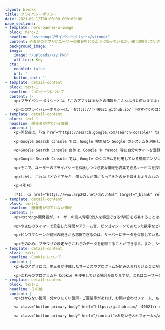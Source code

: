 ```yaml
---
layout: blocks
title: プライバシーポリシー
date: 2021-09-12T00:00:00.000+09:00
page_sections:
- template: hero-banner-w-image
  block: hero-2
  headline: "<strong>プライバシーポリシー</strong>"
  content: やまだのアプリがユーザーの情報をどのように扱っているか、緩く説明していきます。<br><br>最終更新：2021/9/12<br>公開：2021/3/27
  background_image: ''
  image:
    image: "/uploads/key.PNG"
    alt_text: Key
  cta:
    enabled: false
    url: ''
    button_text: ''
- template: detail-content
  block: text-1
  headline: このページについて
  content: |-
    <p>プライバシーポリシーとは、「このアプリはあなたの情報をこんなふうに使いますよ」という、開発者と利用者の間での約束です。このページでは、私とあなたの約束を緩く書いていきます。</p>

    <p>このプライバシーポリシーは、 https://r-40021.github.io/ 下のすべてのコンテンツに適用されます。そのため、私が提供している拡張機能には適用されません。拡張機能のプライバシーに関する情報は、 Chrome ウェブストアの「プライバシーへの取り組み」タブに掲載されています。</p>
- template: detail-content
  block: text-1
  headline: 開発者が得ている情報
  content: |-
    <p>開発者は、「<a href="https://search.google.com/search-console/" target="_blank" rel="noopener noreferrer" rel="noopener noreferrer">Google Search Console</a>」と「<a href="https://www.goatcounter.com/" target="_blank" rel="noopener noreferrer" rel="noopener noreferrer">GoatCounter</a>」の2つのサービスを利用して、個人を特定できない形でユーザーのアクセス状況を収集しています。収集した情報は、より使いやすいサービスを開発する目的で利用します。</p>

    <p>Google Search Console では、Google 検索及び Google のシステムを利用している検索エンジン <small>(Yahoo! など)</small> での表示回数やクリック回数などを収集しています。</p>

    <p>Google Search Console 自体は、Google や Yahoo! 等に自分のサイトを登録する上で必要なのですが、このような情報を得ることもできるようになっています。つまり、世の中の多くのサイト所有者もこのような情報を全く同じ手段で得ているのです。</p>

    <p>Google Search Console では、Google のシステムを利用している検索エンジンを経由せずにアクセスした場合はノーカウントとなります。以前は Google Search Console のみを利用していましたが、ユーザーの情報がほぼない状態で開発を進めると独りよがりになってしまうことが分かりました。</p>

    <p>そこで、ユーザーのプライバシーを保護しつつ必要な情報を収集できるサービスを探したところ、「GoatCounter」というものを見つけました。このサービスでは、アクセス数や使用しているプラットフォーム <small>(Windows、iPhone など)</small> 、ブラウザ、画面の大きさ、アクセス元の国・Web サイトなどの情報を得ることができます。また、Google のシステムを利用している検索エンジンを経由せずにアクセスした場合もカウントの対象となります。</p>

    <p>しかし、これは「どのドアから、何人の人が店に入ってきたのかを数えるようなもの」(*1)で、ユーザーを「追跡」しているわけではありません。</p>

    <p>(引用)

    (*1): <a href="https://www.arp242.net/dnt.html" target="_blank" rel="noopener noreferrer" rel="noopener noreferrer">Why GoatCounter ignores Do Not Track</a> (最終閲覧日:2021/09/12、訳は引用者によるもの)</p>
- template: detail-content
  block: text-1
  headline: 開発者が得ていない情報
  content: |-
    <p><strong>開発者が、ユーザーの個人情報(個人を特定できる情報)を収集することはありませんし、する気もありません。</strong></p>

    <p>やまだのタイマーで設定した時間やアラーム音、ビンゴマシーンであたった数字などを、開発者が知ることは不可能な仕組みになっています。<br><small>誰もが閲覧できるSNSにこれらの情報を投稿した場合などは除きます。さすがにね。</small></p>

    <p>ビンゴマシーンが前回の続きから再開できるのは、サーバーにデータを保存しているからではありません。アプリが使うデータは、すべて端末の中に保存しています。<br><small>具体的には、「Local Storage」という仕組みを利用しています。</small></p>

    <p>そのため、ブラウザの設定からこれらのデータを削除することができます。また、シークレットモードなどでは、ブラウザを終了するとこれらのデータが削除されます。</p>
- template: detail-content
  block: text-1
  headline: Cookie について
  content: |-
    <p>私のアプリには、第三者が作成したサービスやプログラムが組み込まれていることがほとんどです。</p>

    <p>これらのプログラムが Cookie を使用している場合がありますが、これはユーザーの皆様に快適なネット体験をしていただくためのものであって、ユーザーの皆様を追跡するためのものではありません。</p>
- template: detail-content
  block: text-1
  headline: その他
  content: |-
    <p>分からない箇所・分かりにくい箇所・ご要望等があれば、お問い合わせフォーム、もしくは GitHub Issue にお気軽にお書きください。また、このプライバシーポリシーは予告なく変更される場合があります。</p>

    <a class="button primary body" href="https://github.com/r-40021/r-40021.github.io/issues" target="_blank" rel="noopener noreferrer">GitHub Issues</a>

    <a class="button primary body" href="/contact">お問い合わせフォーム</a>

---
```

